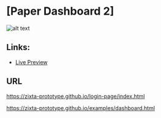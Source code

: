 # [Paper Dashboard 2]

![alt text](https://s3.amazonaws.com/creativetim_bucket/products/86/original/opt_pd2_thumbnail.jpg)

## Links:

+ [Live Preview](https://demos.creative-tim.com/paper-dashboard/examples/dashboard.html)

## URL

https://zixta-prototype.github.io/login-page/index.html

https://zixta-prototype.github.io/examples/dashboard.html
